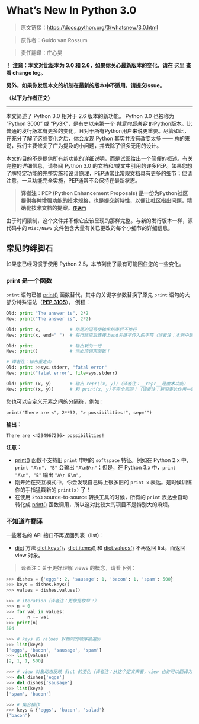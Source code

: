 # What’s New In Python 3.0

> 原文链接：https://docs.python.org/3/whatsnew/3.0.html

>   原作者：Guido van Rossum

> 责任翻译：庄心昊

__！ 注意：本文对比版本为 3.0 和 2.6，如果你关心最新版本的变化，请在__ [这里](https://docs.python.org/3/whatsnew/changelog.html#changelog) __查看 change log。__

__另外，如果你发现本文的机制在最新的版本中不适用，请提交issue。__

__（以下为作者正文）__

---

本文简述了 Python 3.0 相对于 2.6 版本的新功能。 Python 3.0 也被称为 “Python 3000” 或 “Py3K”，是有史以来第一个 _特意向后兼容_ 的Python版本。比普通的发行版本有更多的变化，且对于所有Python用户来说更重要。尽管如此，在充分了解了这些变化之后，你会发现 Python 其实并没有改变太多 —— 总的来说，我们主要修复了广为提及的小问题，并去除了很多无用的设计。

本文的目的不是提供所有新功能的详细说明，而是试图给出一个简便的概述。有关完整的详细信息，请参阅 Python 3.0 的文档和/或文中引用的许多PEP。如果您想了解特定功能的完整实施和设计原理，PEP通常比常规文档具有更多的细节；但请注意，一旦功能完全实施，PEP通常不会保持在最新状态。

> __译者注：PEP (Python Enhancement Proposals) 是一份为Python社区提供各种增强功能的技术规格，也是提交新特性，以便让社区指出问题，精确化技术文档的提案。[`传送门`](https://www.python.org/dev/peps/)__

由于时间限制，这个文件并不像它应该呈现的那样完整。与新的发行版本一样，源代码中的 `Misc/NEWS` 文件包含大量有关已更改的每个小细节的详细信息。


## 常见的绊脚石

如果您已经习惯于使用 Python 2.5，本节列出了最有可能困住您的一些变化。

### print 是一个函数
`print` 语句已被 [print()](https://docs.python.org/3/library/functions.html#print) 函数替代，其中的关键字参数替换了原先 `print` 语句的大部分特殊语法（[__PEP 3105__](https://www.python.org/dev/peps/pep-3105)）。 例程：
```python
Old: print "The answer is", 2*2
New: print("The answer is", 2*2)

Old: print x,           # 结尾的逗号使输出结束后不换行
New: print(x, end=" ")  # 每行结束后连接上end关键字传入的字符（译者注：本例中是一个空格）

Old: print              # 输出新的一行
New: print()            # 你必须调用函数！

# 译者注：输出重定向
Old: print >>sys.stderr, "fatal error"
New: print("fatal error", file=sys.stderr)

Old: print (x, y)       # 输出 repr((x, y))（译者注：__repr__是魔术功能）
New: print((x, y))      # 和 print(x, y)不完全相同！（译者注：新旧表达作用一致）
```

您也可以自定义元素之间的分隔符，例如：
```
print("There are <", 2**32, "> possibilities!", sep="")
```
__输出：__
```
There are <4294967296> possibilities!
```
__注意：__

- [print()](https://docs.python.org/3/library/functions.html#print) 函数不支持旧 `print` 申明的 `softspace` 特征。例如在 Python 2.x 中，`print "A\n", "B"` 会输出 `"A\nB\n"`；但是，在 Python 3.x 中，`print "A\n", "B"` 输出 `"A\n B\n"`。
- 刚开始在交互模式中，你会发现自己码上很多旧的 `print x` 表达。是时候训练你的手指猛戳新的 `print(x)` 了！
- 在使用 `2to3` source-to-source 转换工具的时候，所有的 `print` 表达会自动转化成 [print()](https://docs.python.org/3/library/functions.html#print) 函数调用，所以这对比较大的项目不是特别大的麻烦。


### 不知道咋翻译

一些著名的 API 接口不再返回列表（list）：
- [dict](https://docs.python.org/3/library/stdtypes.html#dict) 方法 [dict.keys()](https://docs.python.org/3/library/stdtypes.html#dict.keys)，[dict.items()](https://docs.python.org/3/library/stdtypes.html#dict.items) 和 [dict.values()](https://docs.python.org/3/library/stdtypes.html#dict.values) 不再返回 list，而返回 view 对象。
> 译者注：关于更好理解 views 的概念，请看下例：
  ```python
  >>> dishes = {'eggs': 2, 'sausage': 1, 'bacon': 1, 'spam': 500}
  >>> keys = dishes.keys()
  >>> values = dishes.values()  

  >>> # iteration（译者注：更像是枚举？）
  >>> n = 0  
  >>> for val in values:  
  ...     n += val  
  >>> print(n)  
  504  

  >>> # keys 和 values 以相同的顺序被遍历
  >>> list(keys)
  ['eggs', 'bacon', 'sausage', 'spam']  
  >>> list(values)  
  [2, 1, 1, 500]  

  >>> # view 对象动态反映 dict 的变化（译者注：从这个定义来看，view 也许可以翻译为“快照”）  
  >>> del dishes['eggs']  
  >>> del dishes['sausage']  
  >>> list(keys)  
  ['spam', 'bacon']  

  >>> # 集合操作
  >>> keys & {'eggs', 'bacon', 'salad'}  
  {'bacon'}  
  ```
